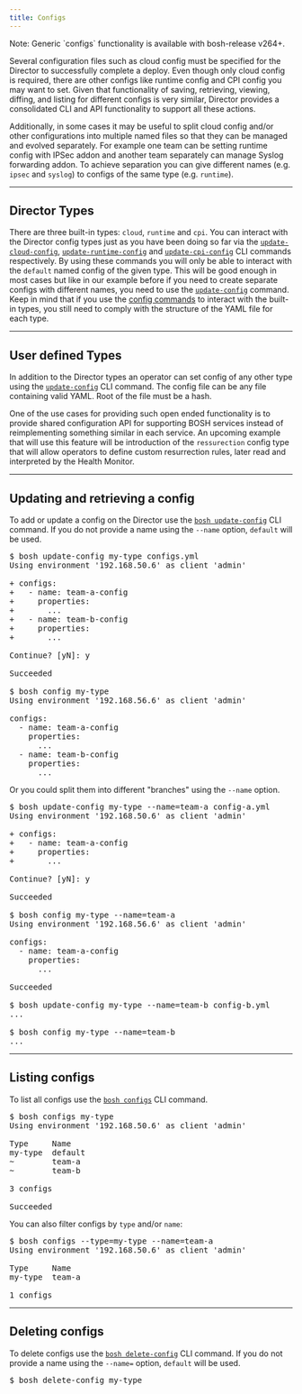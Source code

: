 ```yaml
---
title: Configs
---
```


<p class="note">Note: Generic `configs` functionality is available with bosh-release v264+.</p>

Several configuration files such as cloud config must be specified for the Director to successfully complete a deploy. Even though only cloud config is required, there are other configs like runtime config and CPI config you may want to set. Given that functionality of saving, retrieving, viewing, diffing, and listing for different configs is very similar, Director provides a consolidated CLI and API functionality to support all these actions.

Additionally, in some cases it may be useful to split cloud config and/or other configurations into multiple named files so that they can be managed and evolved separately. For example one team can be setting runtime config with IPSec addon and another team separately can manage Syslog forwarding addon. To achieve separation you can give different names (e.g. `ipsec` and `syslog`) to configs of the same type (e.g. `runtime`).

---
## <a id='director-types'></a> Director Types

There are three built-in types: `cloud`, `runtime` and `cpi`. You can interact with the Director config types just as you have been doing so far via the [`update-cloud-config`](cli-v2.html#cloud-config-mgmt), [`update-runtime-config`](cli-v2.html#runtime-config-mgmt) and [`update-cpi-config`](cli-v2.html#cpi-config-mgmt) CLI commands respectively. By using these commands you will only be able to interact with the `default` named config of the given type. This will be good enough in most cases but like in our example before if you need to create separate configs with different names, you need to use the [`update-config`](cli-v2.html#update-config) command. Keep in mind that if you use the [config commands](cli-v2.html#configs-mgmt) to interact with the built-in types, you still need to comply with the structure of the YAML file for each type.

---
## <a id='user-defined-types'></a> User defined Types

In addition to the Director types an operator can set config of any other type using the [`update-config`](cli-v2.html#update-config) CLI command. The config file can be any file containing valid YAML. Root of the file must be a hash.

One of the use cases for providing such open ended functionality is to provide shared configuration API for supporting BOSH services instead of reimplementing something similar in each service. An upcoming example that will use this feature will be introduction of the `ressurection` config type that will allow operators to define custom resurrection rules, later read and interpreted by the Health Monitor.

---
## <a id='update'></a> Updating and retrieving a config

To add or update a config on the Director use the [`bosh update-config`](cli-v2.html#update-config) CLI command. If you do not provide a name using the `--name` option, `default` will be used.

<pre class="terminal">
$ bosh update-config my-type configs.yml
Using environment '192.168.50.6' as client 'admin'

+ configs:
+   - name: team-a-config
+     properties:
+       ...
+   - name: team-b-config
+     properties:
+       ...

Continue? [yN]: y

Succeeded

$ bosh config my-type
Using environment '192.168.56.6' as client 'admin'

configs:
  - name: team-a-config
    properties:
      ...
  - name: team-b-config
    properties:
      ...
</pre>

Or you could split them into different "branches" using the `--name` option.

<pre class="terminal">
$ bosh update-config my-type --name=team-a config-a.yml
Using environment '192.168.50.6' as client 'admin'

+ configs:
+   - name: team-a-config
+     properties:
+       ...

Continue? [yN]: y

Succeeded

$ bosh config my-type --name=team-a
Using environment '192.168.56.6' as client 'admin'

configs:
  - name: team-a-config
    properties:
      ...

Succeeded

$ bosh update-config my-type --name=team-b config-b.yml
...

$ bosh config my-type --name=team-b
...
</pre>

---
## <a id='list'></a> Listing configs

To list all configs use the [`bosh configs`](cli-v2.html#configs) CLI command.

<pre class="terminal">
$ bosh configs my-type
Using environment '192.168.50.6' as client 'admin'

Type     Name
my-type  default
~        team-a
~        team-b

3 configs

Succeeded
</pre>

You can also filter configs by `type` and/or `name`:

<pre class="terminal">
$ bosh configs --type=my-type --name=team-a
Using environment '192.168.50.6' as client 'admin'

Type     Name
my-type  team-a

1 configs
</pre>

---
## <a id='list'></a> Deleting configs

To delete configs use the [`bosh delete-config`](cli-v2.html#delete-config) CLI command. If you do not provide a name using the `--name=` option, `default` will be used.

<pre class="terminal">
$ bosh delete-config my-type
</pre>
